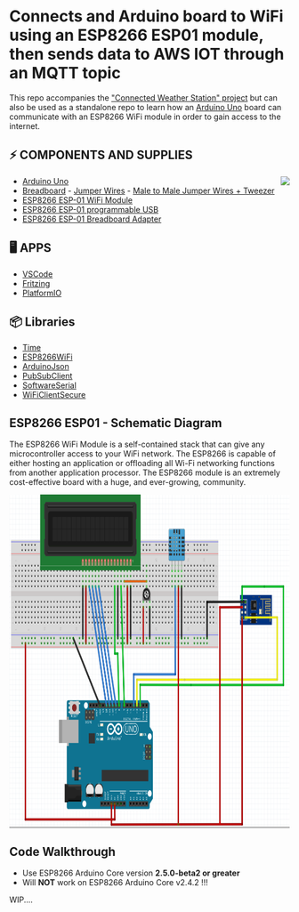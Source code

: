 # Connects and Arduino board to WiFi using an ESP8266 ESP01 module, then sends data to AWS IOT through an MQTT topic

This repo accompanies the ["Connected Weather Station" project](https://github.com/MecaHumArduino/arduino-uno-aws-weather-station) but can also be used as a standalone repo to learn how an [Arduino Uno](https://amzn.to/2RnHhPY) board can communicate with an ESP8266 WiFi module in order to gain access to the internet.

⚡️ COMPONENTS AND SUPPLIES
--------------------------

<img align="right" src="https://i0.wp.com/schemobotics.com/wp-content/uploads/2019/12/Esp8266-Esp-01-Serial-Wifi-Wireless-Transceiver-Module-b.jpg?fit=500%2C500" style="max-width:100%;" height="300">


*   [Arduino Uno](https://amzn.to/2RnHhPY)
*   [Breadboard](https://amzn.to/2Ei40tP) - [Jumper Wires](https://amzn.to/2Ehh2ru) - [Male to Male Jumper Wires + Tweezer](https://amzn.to/3jcf9eX)
*   [ESP8266 ESP-01 WiFi Module](https://amzn.to/30fUWNS)
*   [ESP8266 ESP-01 programmable USB](https://amzn.to/345egi6)
*   [ESP8266 ESP-01 Breadboard Adapter](https://amzn.to/3kSFVcP)

🖥 APPS
------

*   [VSCode](https://code.visualstudio.com/)
*   [Fritzing](https://fritzing.org/)
*   [PlatformIO](https://platformio.org/)

📦 Libraries
---------
*   [Time](https://www.arduinolibraries.info/libraries/time)
*   [ESP8266WiFi](https://github.com/esp8266/Arduino/tree/master/libraries/ESP8266WiFi)
*   [ArduinoJson](https://github.com/bblanchon/ArduinoJson)
*   [PubSubClient](https://github.com/knolleary/pubsubclient)
*   [SoftwareSerial](https://www.arduino.cc/en/Reference.SoftwareSerial)
*   [WiFiClientSecure](https://github.com/esp8266/Arduino/tree/master/libraries/ESP8266WiFi)


ESP8266 ESP01 - Schematic Diagram
------------------------------

The ESP8266 WiFi Module is a self-contained stack that can give any microcontroller access to your WiFi network. The ESP8266 is capable of either hosting an application or offloading all Wi-Fi networking functions from another application processor. The ESP8266 module is an extremely cost-effective board with a huge, and ever-growing, community.

<img align="center" src="https://github.com/MecaHumArduino/arduino-uno-aws-weather-station/blob/master/docs/esp8266-schema.png?raw=true" style="max-width:100%;" height="600">

Code Walkthrough
--------------------

- Use ESP8266 Arduino Core version **2.5.0-beta2 or greater**
- Will **NOT** work on ESP8266 Arduino Core v2.4.2 !!!


WIP....
